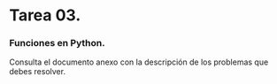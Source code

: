 # Tarea 03.

### Funciones en Python.

Consulta el documento anexo con la descripción de los problemas que debes resolver.
